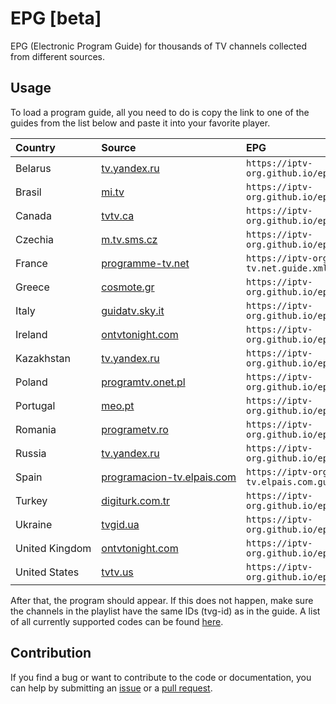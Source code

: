 # EPG [beta]

EPG (Electronic Program Guide) for thousands of TV channels collected from different sources.

## Usage

To load a program guide, all you need to do is copy the link to one of the guides from the list below and paste it into your favorite player.

<table>
  <thead>
    <tr><th align="left">Country</th><th align="left">Source</th><th align="left">EPG</th></tr>
  </thead>
  <tbody>
    <tr><td align="left" nowrap>Belarus</td><td align="left" nowrap><a href="https://tv.yandex.ru/">tv.yandex.ru</a></td><td align="left" nowrap><code>https://iptv-org.github.io/epg/guides/tv.yandex.ru.guide.xml</code></td></tr>
    <tr><td align="left" nowrap>Brasil</td><td align="left" nowrap><a href="https://mi.tv/br/programacao">mi.tv</a></td><td align="left" nowrap><code>https://iptv-org.github.io/epg/guides/mi.tv.guide.xml</code></td></tr>
    <tr><td align="left" nowrap>Canada</td><td align="left" nowrap><a href="https://www.tvtv.ca/">tvtv.ca</a></td><td align="left" nowrap><code>https://iptv-org.github.io/epg/guides/tvtv.ca.guide.xml</code></td></tr>
    <tr><td align="left" nowrap>Czechia</td><td align="left" nowrap><a href="https://m.tv.sms.cz/">m.tv.sms.cz</a></td><td align="left" nowrap><code>https://iptv-org.github.io/epg/guides/m.tv.sms.cz.guide.xml</code></td></tr>
    <tr><td align="left" nowrap>France</td><td align="left" nowrap><a href="https://www.programme-tv.net/">programme-tv.net</a></td><td align="left" nowrap><code>https://iptv-org.github.io/epg/guides/programme-tv.net.guide.xml</code></td></tr>
    <tr><td align="left" nowrap>Greece</td><td align="left" nowrap><a href="https://www.cosmote.gr/cosmotetv/residential/program">cosmote.gr</a></td><td align="left" nowrap><code>https://iptv-org.github.io/epg/guides/cosmote.gr.guide.xml</code></td></tr>
    <tr><td align="left" nowrap>Italy</td><td align="left" nowrap><a href="https://guidatv.sky.it/canali">guidatv.sky.it</a></td><td align="left" nowrap><code>https://iptv-org.github.io/epg/guides/guidatv.sky.it.guide.xml</code></td></tr>
    <tr><td align="left" nowrap>Ireland</td><td align="left" nowrap><a href="https://www.ontvtonight.com/ie/guide/">ontvtonight.com</a></td><td align="left" nowrap><code>https://iptv-org.github.io/epg/guides/ontvtonight.com.guide.xml</code></td></tr>
    <tr><td align="left" nowrap>Kazakhstan</td><td align="left" nowrap><a href="https://tv.yandex.ru/">tv.yandex.ru</a></td><td align="left" nowrap><code>https://iptv-org.github.io/epg/guides/tv.yandex.ru.guide.xml</code></td></tr>
    <tr><td align="left" nowrap>Poland</td><td align="left" nowrap><a href="https://programtv.onet.pl/">programtv.onet.pl</a></td><td align="left" nowrap><code>https://iptv-org.github.io/epg/guides/programtv.onet.pl.guide.xml</code></td></tr>
    <tr><td align="left" nowrap>Portugal</td><td align="left" nowrap><a href="https://www.meo.pt/tv/canais-programacao/guia-tv">meo.pt</a></td><td align="left" nowrap><code>https://iptv-org.github.io/epg/guides/meo.pt.guide.xml</code></td></tr>
    <tr><td align="left" nowrap>Romania</td><td align="left" nowrap><a href="https://www.programetv.ro/posturi-tv/toate/">programetv.ro</a></td><td align="left" nowrap><code>https://iptv-org.github.io/epg/guides/programetv.ro.guide.xml</code></td></tr>
    <tr><td align="left" nowrap>Russia</td><td align="left" nowrap><a href="https://tv.yandex.ru/">tv.yandex.ru</a></td><td align="left" nowrap><code>https://iptv-org.github.io/epg/guides/tv.yandex.ru.guide.xml</code></td></tr>
    <tr><td align="left" nowrap>Spain</td><td align="left" nowrap><a href="https://programacion-tv.elpais.com/">programacion-tv.elpais.com</a></td><td align="left" nowrap><code>https://iptv-org.github.io/epg/guides/programacion-tv.elpais.com.guide.xml</code></td></tr>
    <tr><td align="left" nowrap>Turkey</td><td align="left" nowrap><a href="https://www.digiturk.com.tr/yayin-akisi">digiturk.com.tr</a></td><td align="left" nowrap><code>https://iptv-org.github.io/epg/guides/digiturk.com.tr.guide.xml</code></td></tr>
    <tr><td align="left" nowrap>Ukraine</td><td align="left" nowrap><a href="https://tvgid.ua/">tvgid.ua</a></td><td align="left" nowrap><code>https://iptv-org.github.io/epg/guides/tvgid.ua.guide.xml</code></td></tr>
    <tr><td align="left" nowrap>United Kingdom</td><td align="left" nowrap><a href="https://www.ontvtonight.com/uk/guide/">ontvtonight.com</a></td><td align="left" nowrap><code>https://iptv-org.github.io/epg/guides/ontvtonight.com.guide.xml</code></td></tr>
    <tr><td align="left" nowrap>United States</td><td align="left" nowrap><a href="https://www.tvtv.us/">tvtv.us</a></td><td align="left" nowrap><code>https://iptv-org.github.io/epg/guides/tvtv.us.guide.xml</code></td></tr>
  </tbody>
</table>

After that, the program should appear. If this does not happen, make sure the channels in the playlist have the same IDs (tvg-id) as in the guide. A list of all currently supported codes can be found [here](codes.csv).

## Contribution

If you find a bug or want to contribute to the code or documentation, you can help by submitting an [issue](https://github.com/iptv-org/epg/issues) or a [pull request](https://github.com/iptv-org/epg/pulls).
